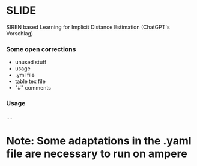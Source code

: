 # SLIDE
SIREN based Learning for Implicit Distance Estimation
(ChatGPT's Vorschlag)

### Some open corrections
- unused stuff
- usage
- .yml file
- table tex file
- "#" comments
### Usage 
....
# Note: Some adaptations in the .yaml file are necessary to run on ampere

